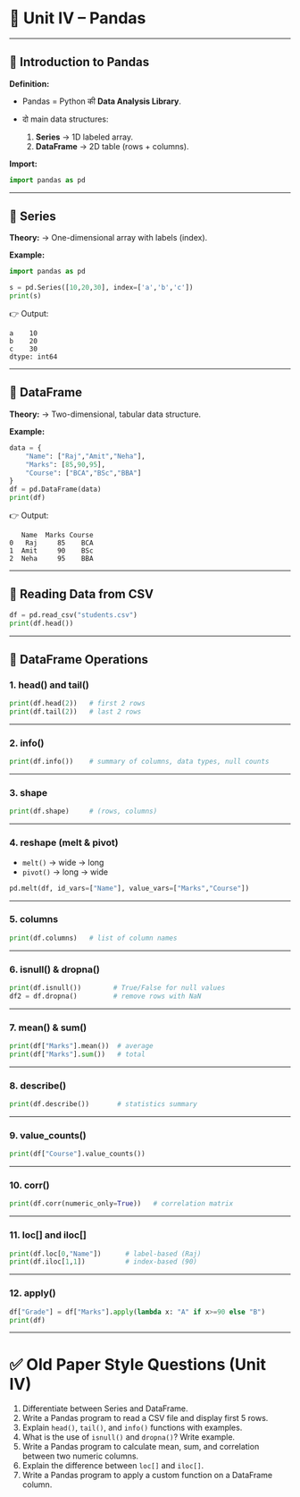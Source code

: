 # 📝 **Unit IV – Pandas**

---

## 🔹 Introduction to Pandas

**Definition:**

* Pandas = Python की **Data Analysis Library**.
* दो main data structures:

  1. **Series** → 1D labeled array.
  2. **DataFrame** → 2D table (rows + columns).

**Import:**

```python
import pandas as pd
```

---

## 🔹 Series

**Theory:** → One-dimensional array with labels (index).

**Example:**

```python
import pandas as pd

s = pd.Series([10,20,30], index=['a','b','c'])
print(s)
```

👉 Output:

```
a    10
b    20
c    30
dtype: int64
```

---

## 🔹 DataFrame

**Theory:** → Two-dimensional, tabular data structure.

**Example:**

```python
data = {
    "Name": ["Raj","Amit","Neha"],
    "Marks": [85,90,95],
    "Course": ["BCA","BSc","BBA"]
}
df = pd.DataFrame(data)
print(df)
```

👉 Output:

```
   Name  Marks Course
0   Raj     85    BCA
1  Amit     90    BSc
2  Neha     95    BBA
```

---

## 🔹 Reading Data from CSV

```python
df = pd.read_csv("students.csv")
print(df.head())
```

---

## 🔹 DataFrame Operations

### 1. **head() and tail()**

```python
print(df.head(2))   # first 2 rows
print(df.tail(2))   # last 2 rows
```

---

### 2. **info()**

```python
print(df.info())    # summary of columns, data types, null counts
```

---

### 3. **shape**

```python
print(df.shape)     # (rows, columns)
```

---

### 4. **reshape (melt & pivot)**

* `melt()` → wide → long
* `pivot()` → long → wide

```python
pd.melt(df, id_vars=["Name"], value_vars=["Marks","Course"])
```

---

### 5. **columns**

```python
print(df.columns)   # list of column names
```

---

### 6. **isnull() & dropna()**

```python
print(df.isnull())        # True/False for null values
df2 = df.dropna()         # remove rows with NaN
```

---

### 7. **mean() & sum()**

```python
print(df["Marks"].mean())  # average
print(df["Marks"].sum())   # total
```

---

### 8. **describe()**

```python
print(df.describe())       # statistics summary
```

---

### 9. **value\_counts()**

```python
print(df["Course"].value_counts())
```

---

### 10. **corr()**

```python
print(df.corr(numeric_only=True))   # correlation matrix
```

---

### 11. **loc\[] and iloc\[]**

```python
print(df.loc[0,"Name"])      # label-based (Raj)
print(df.iloc[1,1])          # index-based (90)
```

---

### 12. **apply()**

```python
df["Grade"] = df["Marks"].apply(lambda x: "A" if x>=90 else "B")
print(df)
```

---

# ✅ Old Paper Style Questions (Unit IV)

1. Differentiate between Series and DataFrame.
2. Write a Pandas program to read a CSV file and display first 5 rows.
3. Explain `head()`, `tail()`, and `info()` functions with examples.
4. What is the use of `isnull()` and `dropna()`? Write example.
5. Write a Pandas program to calculate mean, sum, and correlation between two numeric columns.
6. Explain the difference between `loc[]` and `iloc[]`.
7. Write a Pandas program to apply a custom function on a DataFrame column.
